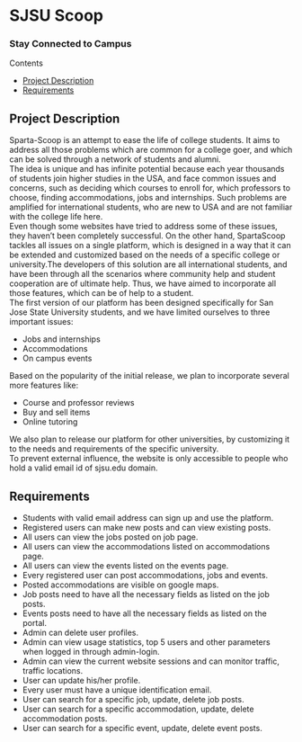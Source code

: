 # SJSU Scoop # 

### Stay Connected to Campus ###

Contents
* [Project Description](#description)
* [Requirements](#requirements)
<!--
* [Web UI Requirement Principles - VOC, Personas, Job Shadowing](#req)
* [Web UI Design Principles – Storyboard, Wireframes](#principles)
* [Interfaces – RESTFul](#rest)
* [Server Side Design](#server)
* [High Level Architecture Design](#hlad)
* [Data Flow Diagram](#flow)
* [Sequence or Workflow](#sequence)
* [HTML5 Features Used](#html5)
* [Client Side Design](#client)
* [Testing (Stress test)](#test)
* [Cross Browser Compatibility](#cross)
* [Java Script Libraries – documentation](#js)
* [SEO](#seo)
* [Profiling](#profiling)
* [Website Analytics](#analytics)
* [Website Snapshots](#website)
-->

## <a name="description"></a>Project Description ##
Sparta-Scoop is an attempt to ease the life of college students. It aims to address all those problems which are common for a college goer, and which can be solved through a network of students and alumni.<br>
The idea is unique and has infinite potential because each year thousands of students join higher studies in the USA, and face common issues and concerns, such as deciding which courses to enroll for, which professors to choose, finding accommodations, jobs and internships. Such problems are amplified for international students, who are new to USA and are not familiar with the college life here.<br>
Even though some websites have tried to address some of these issues, they haven’t been completely successful. On the other hand, SpartaScoop tackles all issues on a single platform, which is designed in a way that it can be extended and customized based on the needs of a specific college or university.The developers of this solution are all international students, and have been through all the scenarios where community help and student cooperation are of ultimate help. Thus, we have aimed to incorporate all those features, which can be of help to a student.<br>
The first version of our platform has been designed specifically for San Jose State University students, and we have limited ourselves to three important issues:
*	Jobs and internships
*	Accommodations
*	On campus events <br>

Based on the popularity of the initial release, we plan to incorporate several more features like:
*	Course and professor reviews
*	Buy and sell items
*	Online tutoring<br>

We also plan to release our platform for other universities, by customizing it to the needs and requirements of the specific university.<br>
To prevent external influence, the website is only accessible to people who hold a valid email id of sjsu.edu domain.

## <a name="requirements"></a>Requirements ##

*	Students with valid email address can sign up and use the platform.
*	Registered users can make new posts and can view existing posts.
*	All users can view the jobs posted on job page.
*	All users can view the accommodations listed on accommodations page.
*	All users can view the events listed on the events page.
*	Every registered user can post accommodations, jobs and events.
*	Posted accommodations are visible on google maps.
*	Job posts need to have all the necessary fields as listed on the job posts.
*	Events posts need to have all the necessary fields as listed on the portal.
*	Admin can delete user profiles.
*	Admin can view usage statistics, top 5 users and other parameters when logged in through admin-login.
*	Admin can view the current website sessions and can monitor traffic, traffic locations.
*	User can update his/her profile.
*	Every user must have a unique identification email.
*	User can search for a specific job, update, delete job posts.
*	User can search for a specific accommodation, update, delete accommodation posts.
*	User can search for a specific event, update, delete event posts.
